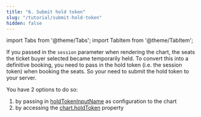 ```yaml
---
title: "6. Submit hold token"
slug: "/tutorial/submit-hold-token"
hidden: false
---
```


import Tabs from '@theme/Tabs';
import TabItem from '@theme/TabItem';

If you passed in the `session` parameter when rendering the chart, the seats the ticket buyer selected became temporarily held. To convert this into
a definitive booking, you need to pass in the hold token (i.e. the session token) when booking the seats. So your need to submit
the hold token to your server.

You have 2 options to do so:
1. by passing in [holdTokenInputName](/docs/renderer/config-holdtokeninputname) as configuration to the chart
1. by accessing the [chart.holdToken](/docs/renderer/chart-properties-chartholdtoken) property
